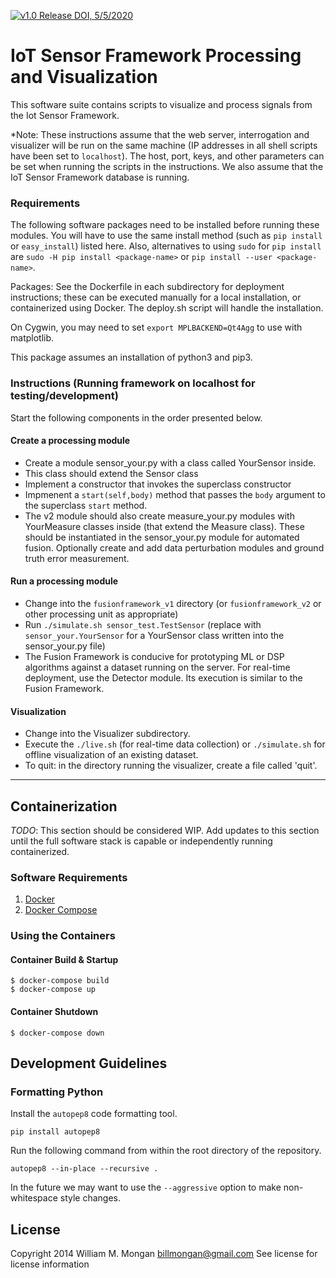 [![v1.0 Release DOI, 5/5/2020](https://zenodo.org/badge/DOI/10.5281/zenodo.3786931.svg)](https://doi.org/10.5281/zenodo.3786931)

# IoT Sensor Framework Processing and Visualization

This software suite contains scripts to visualize and process signals from the Iot Sensor Framework.

*Note: These instructions assume that the web server, interrogation and
visualizer will be run on the same machine (IP addresses in all shell scripts
have been set to `localhost`).  The host, port, keys, and other parameters can be set when running the scripts in the instructions.  We also assume that the IoT Sensor Framework database is running.

### Requirements
The following software packages need to be installed before running these modules. 
You will have to use the same install method (such as
`pip install` or `easy_install`) listed here. Also, alternatives to using
`sudo` for `pip install` are  `sudo -H pip install <package-name>` or
`pip install --user <package-name>`.

Packages: 
See the Dockerfile in each subdirectory for deployment instructions; these can be executed manually for a local installation, or containerized using Docker.  The deploy.sh script will handle the installation.

On Cygwin, you may need to set `export MPLBACKEND=Qt4Agg` to use with matplotlib.

This package assumes an installation of python3 and pip3.

### Instructions (Running framework on localhost for testing/development)
Start the following components in the order presented below.

#### Create a processing module
* Create a module sensor_your.py with a class called YourSensor inside.
* This class should extend the Sensor class
* Implement a constructor that invokes the superclass constructor
* Impmenent a `start(self,body)` method that passes the `body` argument to the superclass `start` method.
* The v2 module should also create measure_your.py modules with YourMeasure classes inside (that extend the Measure class).  These should be instantiated in the sensor_your.py module for automated fusion.  Optionally create and add data perturbation modules and ground truth error measurement.

#### Run a processing module
* Change into the `fusionframework_v1` directory (or `fusionframework_v2` or
other processing unit as appropriate)
* Run `./simulate.sh sensor_test.TestSensor` (replace with
`sensor_your.YourSensor` for a YourSensor class written into the sensor_your.py
file)
* The Fusion Framework is conducive for prototyping ML or DSP algorithms against a dataset running on the server.  For real-time deployment, use the Detector module.  Its execution is similar to the Fusion Framework.

#### Visualization
* Change into the Visualizer subdirectory.
* Execute the `./live.sh` (for real-time data collection) or `./simulate.sh` for offline visualization of an existing dataset.
* To quit: in the directory running the visualizer, create a file called 'quit'.

----

## Containerization
*TODO*: This section should be considered WIP. Add updates to this section until
the full software stack is capable or independently running containerized.

### Software Requirements
1. [Docker](https://www.docker.com/products/docker-engine)
2. [Docker Compose](https://docs.docker.com/compose/)

### Using the Containers
#### Container Build & Startup
```
$ docker-compose build
$ docker-compose up
```

#### Container Shutdown
```
$ docker-compose down
```

## Development Guidelines
### Formatting Python
Install the `autopep8` code formatting tool.
```
pip install autopep8
```
Run the following command from within the root directory of the repository.
```
autopep8 --in-place --recursive .
```
In the future we may want to use the `--aggressive` option to make
non-whitespace style changes.

## License
Copyright 2014 William M. Mongan
billmongan@gmail.com
See license for license information

